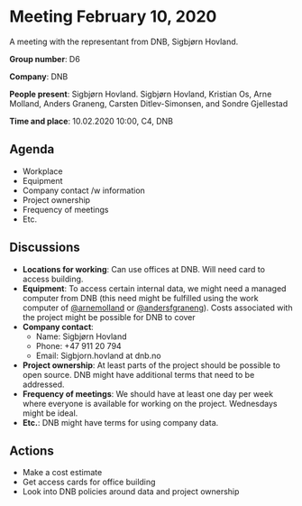 # Meeting February 10, 2020

A meeting with the representant from DNB, Sigbjørn Hovland.

**Group number**: D6

**Company**: DNB

**People present**: Sigbjørn Hovland. Sigbjørn Hovland, Kristian Os, Arne Molland, Anders Graneng, Carsten Ditlev-Simonsen, and Sondre Gjellestad

**Time and place**: 10.02.2020 10:00, C4, DNB

## Agenda

* Workplace
* Equipment
* Company contact /w information
* Project ownership
* Frequency of meetings
* Etc.

## Discussions

* **Locations for working**: Can use offices at DNB. Will need card to access building.
* **Equipment**: To access certain internal data, we might need a managed computer from DNB (this need might be fulfilled using the work computer of [@arnemolland](https://github.com/arnemolland) or [@andersfgraneng](https://github.com/andersfgraneng)). Costs associated with the project might be possible for DNB to cover
* **Company contact**:
  * Name: Sigbjørn Hovland
  * Phone: +47 911 20 794
  * Email: Sigbjorn.hovland at dnb.no
* **Project ownership**: At least parts of the project should be possible to open source. DNB might have additional terms that need to be addressed.
* **Frequency of meetings**: We should have at least one day per week where everyone is available for working on the project. Wednesdays might be ideal.
* **Etc.**: DNB might have terms for using company data.

## Actions

* Make a cost estimate
* Get access cards for office building
* Look into DNB policies around data and project ownership
